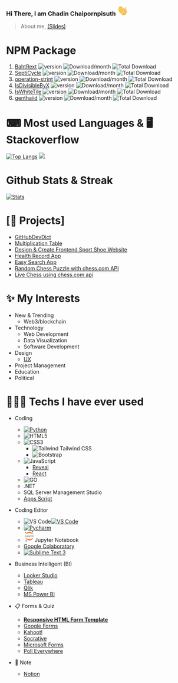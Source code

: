 ### Hi There, I am Chadin Chaipornpisuth <img  src="https://raw.githubusercontent.com/ABSphreak/ABSphreak/master/gifs/Hi.gif" width="30px">

> About me, [(Slides)](https://pinghuskar.github.io/PingHuskar)

# NPM Package
1. [BahtRext](https://www.npmjs.com/package/bahtrext)
![version](https://img.shields.io/npm/v/bahtrext.svg)
![Download/month](https://img.shields.io/npm/dm/bahtrext.svg)
![Total Download](https://img.shields.io/npm/dt/bahtrext.svg)
2. [SeptiCycle](https://www.npmjs.com/package/septicycle)
![version](https://img.shields.io/npm/v/septicycle.svg)
![Download/month](https://img.shields.io/npm/dm/septicycle.svg)
![Total Download](https://img.shields.io/npm/dt/septicycle.svg)
3. [operation-strint](https://www.npmjs.com/package/operation-strint)
![version](https://img.shields.io/npm/v/operation-strint.svg)
![Download/month](https://img.shields.io/npm/dm/operation-strint.svg)
![Total Download](https://img.shields.io/npm/dt/operation-strint.svg)
4. [IsDivisibleByX](https://www.npmjs.com/package/isdivisiblebyx)
![version](https://img.shields.io/npm/v/isdivisiblebyx.svg)
![Download/month](https://img.shields.io/npm/dm/isdivisiblebyx.svg)
![Total Download](https://img.shields.io/npm/dt/isdivisiblebyx.svg)
5. [IsWhiteTile](https://www.npmjs.com/package/iswhitetile)
![version](https://img.shields.io/npm/v/iswhitetile.svg)
![Download/month](https://img.shields.io/npm/dm/iswhitetile.svg)
![Total Download](https://img.shields.io/npm/dt/iswhitetile.svg)
6. [genthaiid](https://www.npmjs.com/package/genthaiid)
![version](https://img.shields.io/npm/v/genthaiid.svg)
![Download/month](https://img.shields.io/npm/dm/genthaiid.svg)
![Total Download](https://img.shields.io/npm/dt/genthaiid.svg)

# ⌨ Most used Languages & 🖥 Stackoverflow
[![Top Langs](https://github-readme-stats.vercel.app/api/top-langs/?username=pinghuskar&layout=compact&theme=tokyonight&langs_count=10)](https://github.com/anuraghazra/github-readme-stats)
<img src="https://github-readme-stackoverflow.vercel.app/?userID=13237580&theme=dark" height="250">

# Github Stats & Streak
[![Stats](https://github-readme-stats.vercel.app/api?username=PingHuskar&show_icons=true&theme=radical&include_all_commits=true)](#)

# [📌 Projects]
- [GitHubDevDict](https://tangerine-paletas-ecdc4f.netlify.app/)
- [Multiplication Table](https://stunning-profiterole-6552d2.netlify.app/)
- [Design & Create Frontend Sport Shoe Website](https://pinghuskar.github.io/Kipchumba/slide/)
- [Health Record App](https://pinghuskar.github.io/health-record-app/)
- [Easy Search App](https://pinghuskar.github.io/easy-search-app/)
- [Random Chess Puzzle with chess.com API](https://codepen.io/chadin-chaipornpisuth/full/RwxYNEg)
- [Live Chess using chess.com api](https://pinghuskar.github.io/LiveChess/)

# ✨ My Interests
- New & Trending
  - Web3/blockchain
- Technology
  - Web Development
  - Data Visualization
  - Software Development
- Design
  - [UX](https://www.9experttraining.com/articles/ux-design-ux-design-คืออะไร)
- Project Management
- Education
- Political

# 👩🏻‍💻 Techs I have ever used
- Coding
  - [![Python](https://img.shields.io/badge/-Python-3776AB?style=flat-square&logo=python&logoColor=ffffff)](https://www.python.org/)
  - ![HTML5](https://img.shields.io/badge/-HTML5-E34F26?style=flat-square&logo=html5&logoColor=white)
  - ![CSS3](https://img.shields.io/badge/-CSS3-1572B6?style=flat-square&logo=css3)
    - ![Tailwind](https://tailwindcss.com/favicons/favicon-32x32.png) Tailwind CSS
    - ![Bootstrap](https://img.shields.io/badge/-Bootstrap-563D7C?style=flat-square&logo=bootstrap)
  - ![JavaScript](https://img.shields.io/badge/-JavaScript-black?style=flat-square&logo=javascript)
    - [Reveal](https://revealjs.com/)
    - [React](https://react.dev/)
  - ![GO](https://img.shields.io/badge/-Go-black?style=flat-square&logo=go)
  - .NET
  - SQL Server Management Studio
  - [Apps Script](https://developers.google.com/apps-script)

- Coding Editor
  - <img title="VS Code" alt="VS Code" width="30px" src="https://img.icons8.com/fluent/48/000000/visual-studio-code-2019.png">[![VS Code](https://img.shields.io/badge/IDE-VSCode-%23007ACC?style=flat-square&logo=Visual-studio-code)](https://code.visualstudio.com/)
  - [![Pycharm](https://img.shields.io/badge/IDE-PyCharm-yellow?style=flat-square&logo=JetBrains)](https://www.jetbrains.com/pycharm/)
  - <img title="Jupyter Notebook" alt="Jupyter" width="30px" src="https://raw.githubusercontent.com/github/explore/master/topics/jupyter-notebook/jupyter-notebook.png">Jupyter Notebook
  - [Google Colaboratory](https://colab.research.google.com/notebooks/intro.ipynb#recent=true)
  - [![Sublime Text 3](https://www.sublimetext.com/favicon.ico)](https://www.sublimetext.com)

- Business Intelligent (BI)
  - [Looker Studio](https://lookerstudio.google.com/)
  - [Tableau](https://www.tableau.com/)
  - [Qlik](https://www.qlik.com/us/)
  - [MS Power BI](https://powerbi.microsoft.com/en/)
  
- 📋 Forms & Quiz
  - [**Responsive HTML Form Template**](https://pinghuskar.github.io/html-form-template/)
  - [Google Forms](http://forms.google.com/)
  - [Kahoot!](https://kahoot.com/)
  - [Socrative](https://www.socrative.com/)
  - [Microsoft Forms](http://forms.microsoft.com/)
  - [Poll Everywhere](https://www.polleverywhere.com/pollev)

- 📝 Note
  - [Notion](https://www.notion.so/)

